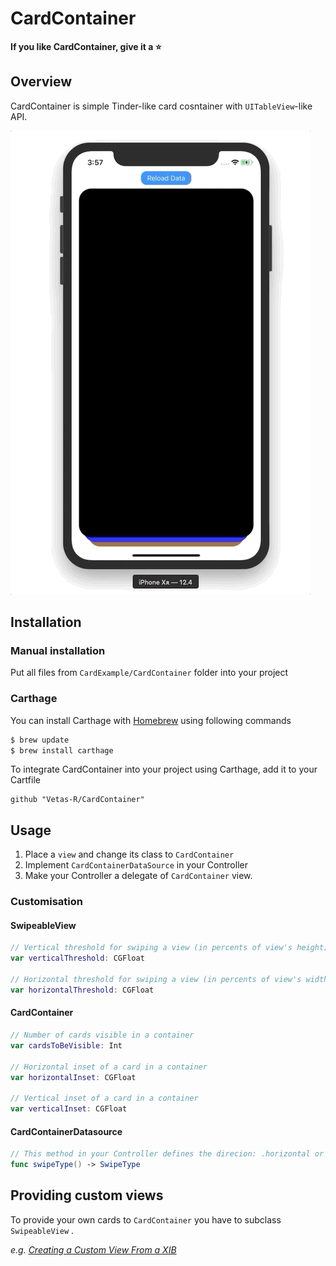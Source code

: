 # CardContainer

**If you like CardContainer, give it a ⭐**



## Overview

CardContainer is simple Tinder-like card cosntainer with `UITableView`-like API.

![](./Screenshots/CardExmaple.gif)



## Installation

### Manual installation

Put all files from `CardExample/CardContainer` folder into your project



### Carthage

You can install Carthage with [Homebrew](https://brew.sh) using following commands

```bash
$ brew update
$ brew install carthage
```

To integrate CardContainer into your project using Carthage, add it to your Cartfile

```ogdl
github "Vetas-R/CardContainer"
```



## Usage

1. Place a `view`  and change its class to `CardContainer`
3. Implement `CardContainerDataSource` in your Controller
4. Make your Controller a delegate of `CardContainer` view.

### Customisation

#### SwipeableView

```swift
// Vertical threshold for swiping a view (in percents of view's height)
var verticalThreshold: CGFloat

// Horizontal threshold for swiping a view (in percents of view's width)
var horizontalThreshold: CGFloat
```

#### CardContainer

```swift
// Number of cards visible in a container
var cardsToBeVisible: Int

// Horizontal inset of a card in a container
var horizontalInset: CGFloat

// Vertical inset of a card in a container
var verticalInset: CGFloat
```

#### CardContainerDatasource

```swift
// This method in your Controller defines the direcion: .horizontal or .vertical
func swipeType() -> SwipeType
```



## Providing custom views

To provide your own cards to `CardContainer` you have to subclass `SwipeableView` .

*e.g. [Creating a Custom View From a XIB](https://medium.com/better-programming/swift-3-creating-a-custom-view-from-a-xib-ecdfe5b3a960)*

